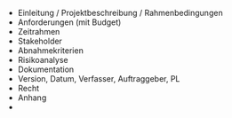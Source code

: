 - Einleitung / Projektbeschreibung / Rahmenbedingungen
- Anforderungen (mit Budget)
- Zeitrahmen
- Stakeholder
- Abnahmekriterien
- Risikoanalyse
- Dokumentation
- Version, Datum, Verfasser, Auftraggeber, PL
- Recht
- Anhang
- 
